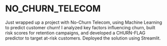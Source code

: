 # NO_CHURN_TELECOM
Just wrapped up a project with No-Churn Telecom, using Machine Learning to predict customer churn! I analyzed key factors influencing churn, built risk scores for retention campaigns, and developed a CHURN-FLAG predictor to target at-risk customers. Deployed the solution using Streamlit.
